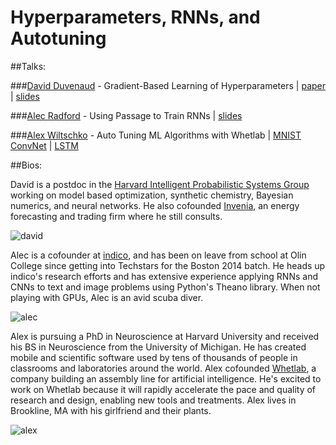 **Hyperparameters, RNNs, and Autotuning**
===================

##Talks:

###[David Duvenaud](http://mlg.eng.cam.ac.uk/duvenaud/) - Gradient-Based Learning of Hyperparameters | [paper](http://arxiv.org/pdf/1502.03492) | [slides](https://drive.google.com/file/d/0BwC1eSaTX5cZWjZBM3V2Umw4RnM/view?usp=sharing)

###[Alec Radford](github.com/newmu) - Using Passage to Train RNNs | [slides](https://docs.google.com/presentation/d/1HYfUZLRZRJovQpv5mYxox9bz9erxj7Ak_ZovENMvM90/edit?usp=sharing)

###[Alex Wiltschko](https://github.com/alexbw) - Auto Tuning ML Algorithms with Whetlab | [MNIST ConvNet](https://github.com/whetlab/bostonml-demo) | [LSTM](https://github.com/whetlab/lstm/tree/optimizing-hypers)


##Bios:

David is a postdoc in the [Harvard Intelligent Probabilistic Systems Group](http://hips.seas.harvard.edu/) working on model based optimization, synthetic chemistry, Bayesian numerics, and neural networks. He also cofounded [Invenia](http://invenia.ca/), an energy forecasting and trading firm where he still consults.

![david](http://i.imgur.com/f8uFymp.jpg?1)

Alec is a cofounder at [indico](https://indico.io/), and has been on leave from school at Olin College since getting into Techstars for the Boston 2014 batch. He heads up indico's research efforts and has extensive experience applying RNNs and CNNs to text and image problems using Python's Theano library. When not playing with GPUs, Alec is an avid scuba diver.

![alec](http://i.imgur.com/j7fAbbM.jpg?1)

Alex is pursuing a PhD in Neuroscience at Harvard University and received his BS in Neuroscience from the University of Michigan. He has created mobile and scientific software used by tens of thousands of people in classrooms and laboratories around the world. Alex cofounded [Whetlab](https://www.whetlab.com/), a company building an assembly line for artificial intelligence. He's excited to work on Whetlab because it will rapidly accelerate the pace and quality of research and design, enabling new tools and treatments. Alex lives in Brookline, MA with his girlfriend and their plants. 

![alex](http://i.imgur.com/uR7Vkc1.jpg?1)